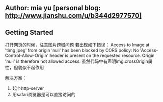## Author: mia yu [personal blog: http://www.jianshu.com/u/b344d2977570]
## Getting Started

打开网页的时候，注意图片跨域问题
若出现如下错误：
Access to Image at 'timg.jpeg' from origin 'null' has been blocked by CORS policy: No 'Access-Control-Allow-Origin' header is present on the requested resource. Origin 'null' is therefore not allowed access.
虽然代码中有声明img.crossOrigin属性，但貌似不起作用

解决方案：
1. 起个http-server
2. 用safari浏览器是可以直接访问的

